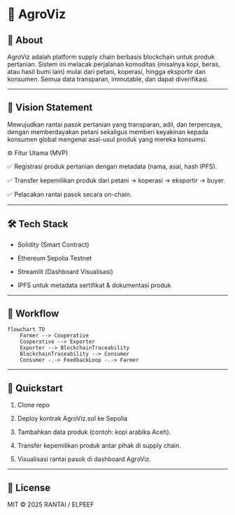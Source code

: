# 🌱 AgroViz

## 📌 About

AgroViz adalah platform supply chain berbasis blockchain untuk produk pertanian. Sistem ini melacak perjalanan komoditas (misalnya kopi, beras, atau hasil bumi lain) mulai dari petani, koperasi, hingga eksportir dan konsumen. Semua data transparan, immutable, dan dapat diverifikasi.

---

## 🎯 Vision Statement

Mewujudkan rantai pasok pertanian yang transparan, adil, dan terpercaya, dengan memberdayakan petani sekaligus memberi keyakinan kepada konsumen global mengenai asal-usul produk yang mereka konsumsi.

⚙️ Fitur Utama (MVP)

✅ Registrasi produk pertanian dengan metadata (nama, asal, hash IPFS).

✅ Transfer kepemilikan produk dari petani → koperasi → eksportir → buyer.

✅ Pelacakan rantai pasok secara on-chain.

---

## 🛠️ Tech Stack

- Solidity (Smart Contract)

- Ethereum Sepolia Testnet

- Streamlit (Dashboard Visualisasi)

- IPFS untuk metadata sertifikat & dokumentasi produk

---

## 🧰 Workflow

```mermaid
flowchart TD
    Farmer --> Cooperative
    Cooperative --> Exporter
    Exporter --> BlockchainTraceability
    BlockchainTraceability --> Consumer
    Consumer -.-> FeedbackLoop -.-> Farmer

```

---

## 🚀 Quickstart

1. Clone repo

2. Deploy kontrak AgroViz.sol ke Sepolia

3. Tambahkan data produk (contoh: kopi arabika Aceh).

4. Transfer kepemilikan produk antar pihak di supply chain.

5. Visualisasi rantai pasok di dashboard AgroViz.

---

## 📜 License
MIT © 2025 RANTAI / ELPEEF
